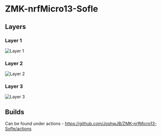 # ZMK-nrfMicro13-Sofle
## Layers
### Layer 1
![Layer 1](https://user-images.githubusercontent.com/15612025/111164214-c19f5c80-8595-11eb-80b1-73394cf09269.png)

### Layer 2
![Layer 2](https://user-images.githubusercontent.com/15612025/111164855-586c1900-8596-11eb-95ec-63bae28d5786.png)

### Layer 3
![Layer 3](https://user-images.githubusercontent.com/15612025/111165294-c7497200-8596-11eb-844f-ca3cbdfedb3c.png)

## Builds
Can be found under actions - https://github.com/JoshwJB/ZMK-nrfMicro13-Sofle/actions
